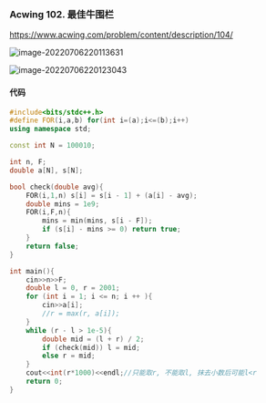 ### Acwing 102. 最佳牛围栏

https://www.acwing.com/problem/content/description/104/

![image-20220706220113631](https://nme-200t.oss-cn-hangzhou.aliyuncs.com/template/202207062201686.png)

![image-20220706220123043](https://nme-200t.oss-cn-hangzhou.aliyuncs.com/template/202207062201080.png)

#### 代码

```cpp
#include<bits/stdc++.h>
#define FOR(i,a,b) for(int i=(a);i<=(b);i++)
using namespace std;

const int N = 100010;

int n, F;
double a[N], s[N];

bool check(double avg){
    FOR(i,1,n) s[i] = s[i - 1] + (a[i] - avg);
    double mins = 1e9;
    FOR(i,F,n){
        mins = min(mins, s[i - F]);
        if (s[i] - mins >= 0) return true;
    }
    return false;
}

int main(){
    cin>>n>>F;
    double l = 0, r = 2001;
    for (int i = 1; i <= n; i ++ ){
        cin>>a[i];
        //r = max(r, a[i]);
    }
    while (r - l > 1e-5){
        double mid = (l + r) / 2;
        if (check(mid)) l = mid;
        else r = mid;
    }
    cout<<int(r*1000)<<endl;//只能取r, 不能取l, 抹去小数后可能l<r
    return 0;
}
```


